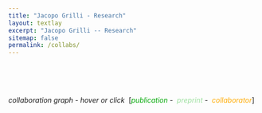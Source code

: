 ```yaml
---
title: "Jacopo Grilli - Research"
layout: textlay
excerpt: "Jacopo Grilli -- Research"
sitemap: false
permalink: /collabs/
---
```


<head>
<meta charset="utf-8"/>
<script src="./net_files/htmlwidgets-1.0/htmlwidgets.js"></script>
<script src="./net_files/d3-4.5.0/d3.min.js"></script>
<script src="./net_files/forceNetwork-binding-0.4/forceNetwork.js"></script>
  <title>forceNetwork</title>
</head>


<!--<head>-->
<!--<style>-->
<!--    .redText-->
<!--    {-->
<!--        color:#1f77b4;-->
<!--    }-->
<!--    .blackText-->
<!--    {-->
<!--        color:#AEC7E8;-->
<!--    }-->
<!--    .blueText-->
<!--    {-->
<!--        color:#FF7F0E;-->
<!--    }-->
<!--</style>-->
<!--</head>-->


<head>
<style>
    .redText
    {
        color:#00a806;
    }
    .blackText
    {
        color:#9de09f;
    }
    .blueText
    {
        color:#ffaa00;
    }
</style>
</head>


<!--# Collaboration network-->



<!--<body style="background-color:white;">-->

<br><br><br>

<em>collaboration graph - hover or click</em>&nbsp;
[<span class="redText"><em>publication</em></span>&nbsp;-&nbsp;
<span class="blackText"><em>preprint</em></span>&nbsp;-&nbsp;
<span class="blueText"><em>collaborator</em></span>]


<div id="htmlwidget_container">
  <div id="htmlwidget-08d5592312c99620b373" style="width:1000px;height:700px;" class="forceNetwork html-widget"></div>
</div>
<script type="application/json" data-for="htmlwidget-08d5592312c99620b373">{"x":{"links":{"source":[1,5,7,8,10,11,12,13,15,18,19,22,23,24,26,27,28,29,30,31,32,34,35,36,37,38,39,40,41,42,43,44,45,46,47,48,49,0,2,3,4,6,9,12,14,15,16,17,20,21,22,23,25,26,28,31,34,39,42,44,45,46,47,48,0,2,3,6,7,8,10,11,12,13,16,17,18,19,21,24,25,27,28,29,30,32,35,36,39,40,42,43,44,48,1,4,5,7,8,9,10,11,13,14,15,16,22,23,24,25,26,28,29,31,32,35,39,40,43,44,46,47,0,2,3,6,7,8,10,12,15,16,17,18,19,21,22,24,26,27,28,30,32,35,39,40,43,44,46,48,11,12,13,16,22,23,25,26,28,29,31,32,35,39,43,46,7,8,10,12,15,22,24,26,28,32,35,39,44,46,16,22,26,28,39,44,12,26,39,44,22,28,26,28,39,44,28,39,28,39,28,39,28,39,28,39,39,28,39,39],"target":[51,52,53,54,55,52,56,54,57,58,59,60,61,62,63,64,65,66,66,59,60,67,68,69,62,70,71,72,70,67,73,74,75,76,77,78,79,80,57,57,52,81,82,83,84,52,53,83,55,82,85,86,63,87,88,52,77,89,90,91,92,93,94,95,96,97,97,98,52,52,82,97,99,52,52,56,96,100,101,58,66,84,102,103,83,85,104,105,55,74,106,83,107,108,74,109,109,57,92,55,110,55,109,55,111,82,112,113,83,83,114,115,83,116,117,118,119,120,121,95,122,123,74,109,109,74,97,97,124,125,97,97,74,74,52,55,126,74,127,55,128,74,129,130,131,132,74,133,134,74,109,135,92,55,117,55,74,136,137,74,109,55,138,139,140,141,109,109,109,138,109,55,142,143,144,145,74,146,98,147,109,145,148,149,150,151,74,74,152,138,129,153,154,155,156,142,157,158,159,160,161,162,163,164,165,166,167,168,169,170],"value":[1,1,1,1,1,1,1,1,1,1,1,1,1,1,1,1,1,1,1,1,1,1,1,1,1,1,1,1,1,1,1,1,1,1,1,1,1,1,1,1,1,1,1,1,1,1,1,1,1,1,1,1,1,1,1,1,1,1,1,1,1,1,1,1,1,1,1,1,1,1,1,1,1,1,1,1,1,1,1,1,1,1,1,1,1,1,1,1,1,1,1,1,1,1,1,1,1,1,1,1,1,1,1,1,1,1,1,1,1,1,1,1,1,1,1,1,1,1,1,1,1,1,1,1,1,1,1,1,1,1,1,1,1,1,1,1,1,1,1,1,1,1,1,1,1,1,1,1,1,1,1,1,1,1,1,1,1,1,1,1,1,1,1,1,1,1,1,1,1,1,1,1,1,1,1,1,1,1,1,1,1,1,1,1,1,1,1,1,1,1,1,1,1,1,1,1,1,1,1,1,1,1,1,1,1,1,1,1,1,1],"colour":["#666","#666","#666","#666","#666","#666","#666","#666","#666","#666","#666","#666","#666","#666","#666","#666","#666","#666","#666","#666","#666","#666","#666","#666","#666","#666","#666","#666","#666","#666","#666","#666","#666","#666","#666","#666","#666","#666","#666","#666","#666","#666","#666","#666","#666","#666","#666","#666","#666","#666","#666","#666","#666","#666","#666","#666","#666","#666","#666","#666","#666","#666","#666","#666","#666","#666","#666","#666","#666","#666","#666","#666","#666","#666","#666","#666","#666","#666","#666","#666","#666","#666","#666","#666","#666","#666","#666","#666","#666","#666","#666","#666","#666","#666","#666","#666","#666","#666","#666","#666","#666","#666","#666","#666","#666","#666","#666","#666","#666","#666","#666","#666","#666","#666","#666","#666","#666","#666","#666","#666","#666","#666","#666","#666","#666","#666","#666","#666","#666","#666","#666","#666","#666","#666","#666","#666","#666","#666","#666","#666","#666","#666","#666","#666","#666","#666","#666","#666","#666","#666","#666","#666","#666","#666","#666","#666","#666","#666","#666","#666","#666","#666","#666","#666","#666","#666","#666","#666","#666","#666","#666","#666","#666","#666","#666","#666","#666","#666","#666","#666","#666","#666","#666","#666","#666","#666","#666","#666","#666","#666","#666","#666","#666","#666","#666","#666","#666","#666","#666","#666","#666","#666","#666","#666","#666","#666","#666","#666","#666","#666"]},"nodes":{"name":["Joint scaling laws in functional and evolutionary categories in prokaryotic genomes","Large-scale dynamics of horizontal transfers","Spatial aggregation and the species-area relationship across scales","Absence of detailed balance in ecology","Growth or reproduction: emergence of an evolutionary optimal strategy","Disentangling the effect of hybrid interactions and of the constant effort hypothesis on ecological community stability","Cross-species gene-family fluctuations reveal the dynamics of horizontal transfers","Spatial maximum entropy modeling from presence/absence tropical forest data","Information-based fitness and the emergence of criticality in living systems","Metapopulation persistence in random fragmented landscapes","Predicting the stability of large structured food webs","Effect of localization on the stability of mutualistic ecological networks","Individuality and universality in the growth-division laws of single E. coli cells","Cooperation, competition and the emergence of criticality in communities of adaptive systems","Modularity and stability in ecological communities","Statistical mechanics of ecological systems: neutral theory and beyond","Feasibility and coexistence of large ecological communities","Relevant parameters in models of cell division control","Family-specific scaling laws in bacterial genomes","Collapse of resilience patterns in generalized Lotka-Volterra dynamics and beyond","Last name analysis of mobility, gender imbalance, and nepotism across academic systems","Higher-order interactions stabilize dynamics in competitive network models","Temporal dynamics of gene expression in heat-stressed Caenorhabditis elegans","Coexistence of many species in random ecosystems","Zipf and Heaps laws from dependency structures in component systems","The empirical fluctuation pattern of E. coli division control","Size control in mammalian cells involves modulation of both growth rate and cell cycle duration","The effect of population abundances on the stability of large random ecosystems","Social tipping points in animal societies","Dissecting the control mechanisms for DNA replication and cell division in E. coli","Concurrent processes set E. coli cell division","Reconciling cooperation, biodiversity and stability in complex ecological communities","Transcriptome dynamics predict thermotolerance in Caenorhabditis elegans","Macroecological laws describe variation and diversity in microbial communities","Eco-evolutionary dynamics lead to functionally robust and redundant communities","Threshold accumulation of a constitutive protein explains E. coli cell division behavior in nutrient upshifts","Heavy-tailed abundance distributions from stochastic Lotka-Volterra models","Universality of evolutionary dynamics with arbitrary demography","A macroecological description of alternative stable states reproduces intra-and inter-host variability of gut microbiome","Local stability properties of complex, species-rich soil food webs with functional block structure","ppGpp is a bacterial cell size regulator","The stochastic logistic model with correlated carrying capacities reproduces beta-diversity metrics of microbial communities","Stable cooperation emerges in stochastic multiplicative growth","Protein degradation sets the fraction of active ribosomes at vanishing growth","Remote teaching data-driven physical modeling through a COVID-19 data challenge","A macroecological law links abundance correlations with phylogenetic similarity in microbiomes","Historical contingencies and phage induction diversify bacterioplankton communities at the microscale","Intrinsic dimension estimation for discrete metrics","Metacommunity Structure Preserves Genome Diversity in the Presence of Gene-specific Selective Sweeps","Macroecological patterns in coarse-grained microbial communities","Keystone intransitive loops","L. Grassi","S. Suweis","M. Adorisio","J. Hidalgo","S. Allesina","A.S. Kennard","S. Azaele","E. De Lazzari","C. Tu","K. Jovic","C.A. Serván","A. Mazzolini","C. Cadart","T. Gibbs","J.N. Pruitt","G. Micali","L. Fant","M. Panlilio","L. Descheemaeker","S. Zaoli","F. de Castro","F. Buke","L. Calabrese","M. Cosentino Lagomarsino","M. Sireci","R.E. Szabo","I. Macocco","S. Pompei","W.R. Shoemaker","B. Bassetti","M. Romano","G. Barabás","M. Osella","T. Rogers","M.G. Sterken","J.A. Capitán","S. Monnier","A. Berdahl","S.M. Adl","O. Mazzarisi","G. Pacifico","M.A. Muñoz","S. Pontrelli","A. Glielmo","E. Bella","S. Maslov","J.R. Banavar","F. Bassetti","A. Javer","F. Schuessler","M.J. Michalska-Smith","C. Riehl","J. Marchi","G. Tallarico","S. de Buyl","E. Panizon","V. Firmano","J.S. Weitz","A. Maritan","S. Tang","I. Volkov","R.P.J. Bevers","K.E. Morrison","P.J. Sáez","N. Pinter-Wollman","M. Formentin","J.A.G. Riksen","I. Iuliani","R.D. Bardgett","G. Bokinsky","C.P. Kempes","J.A. Schwartzman","A. Laio","J. Aljadeff","P. Nghe","M. Rodriguez","N. Srivastava","H.V. Moeller","B.L. Snoek","B. Sclavi","T. Bolger","S.J. Tans","P. Benzoni","S. Pollak","S. Tans","R. Attia","E.G. Pringle","P. Cicuta","J.J. Dalzell","L. Ciandrini","U. Sauer","M. Gherardi","E. Terriac","L.M. Aplin","J.E. Kammenga","M. Emmerson","O.X. Cordero","B. Baum","E.J.H. Robinson","T. Fleming","F. Capuani","D. Garlaschelli","P. Yeh","M. Piel","V.M. Savage","S.E. Hannula","M.H. Price","F. de Vries","J. Garland","Z. Lindo","I.C. Gilby","A.G. Maule","M. C. Crofoot","M. Öpik","G.N. Doering","M.C. Rillig","S.D. Veresoglou","E.A. Hobson","D.H. Wall","T. Caruso"],"group":["publication","publication","publication","publication","publication","publication","publication","preprint","publication","publication","publication","publication","publication","publication","publication","publication","publication","publication","publication","publication","publication","publication","publication","publication","publication","publication","publication","publication","publication","publication","publication","publication","publication","publication","preprint","publication","publication","preprint","publication","publication","publication","publication","preprint","publication","publication","preprint","publication","publication","preprint","preprint","publication","collaborator","collaborator","collaborator","collaborator","collaborator","collaborator","collaborator","collaborator","collaborator","collaborator","collaborator","collaborator","collaborator","collaborator","collaborator","collaborator","collaborator","collaborator","collaborator","collaborator","collaborator","collaborator","collaborator","collaborator","collaborator","collaborator","collaborator","collaborator","collaborator","collaborator","collaborator","collaborator","collaborator","collaborator","collaborator","collaborator","collaborator","collaborator","collaborator","collaborator","collaborator","collaborator","collaborator","collaborator","collaborator","collaborator","collaborator","collaborator","collaborator","collaborator","collaborator","collaborator","collaborator","collaborator","collaborator","collaborator","collaborator","collaborator","collaborator","collaborator","collaborator","collaborator","collaborator","collaborator","collaborator","collaborator","collaborator","collaborator","collaborator","collaborator","collaborator","collaborator","collaborator","collaborator","collaborator","collaborator","collaborator","collaborator","collaborator","collaborator","collaborator","collaborator","collaborator","collaborator","collaborator","collaborator","collaborator","collaborator","collaborator","collaborator","collaborator","collaborator","collaborator","collaborator","collaborator","collaborator","collaborator","collaborator","collaborator","collaborator","collaborator","collaborator","collaborator","collaborator","collaborator","collaborator","collaborator","collaborator","collaborator","collaborator","collaborator","collaborator","collaborator","collaborator","collaborator","collaborator","collaborator","collaborator","collaborator","collaborator"],"nodesize":[15,15,15,15,15,15,15,10,15,15,15,15,15,15,15,15,15,15,15,15,15,15,15,15,15,15,15,15,15,15,15,15,15,15,10,15,15,10,15,15,15,15,10,15,15,10,15,15,10,10,15,10,10,10,10,10,10,10,10,10,10,10,10,10,10,10,10,10,10,10,10,10,10,10,10,10,10,10,10,10,10,10,10,10,10,10,10,10,10,10,10,10,10,10,10,10,10,10,10,10,10,10,10,10,10,10,10,10,10,10,10,10,10,10,10,10,10,10,10,10,10,10,10,10,10,10,10,10,10,10,10,10,10,10,10,10,10,10,10,10,10,10,10,10,10,10,10,10,10,10,10,10,10,10,10,10,10,10,10,10,10,10,10,10,10,10,10,10,10,10,10],"hyperlink":["http:/doi.org/10.1093/nar/gkr711","http:/doi.org/10.4161/mge.21112","http:/doi.org/10.1016/j.jtbi.2012.07.030","http:/doi.org/10.1209/0295-5075/100/38002","http:/doi.org/10.1088/1742-5468/2013/10/P10020","http:/doi.org/10.1111/j.1600-0706.2013.00822.x","http:/doi.org/10.1093/nar/gku378","http:/www.arxiv.com/abs/1407.2425","http:/doi.org/10.1073/pnas.1319166111","http:/doi.org/10.1371/journal.pcbi.1004251","http:/doi.org/10.1038/ncomms8842","http:/doi.org/10.1038/ncomms10179","http:/doi.org/10.1103/PhysRevE.93.012408","http:/doi.org/10.1088/1742-5468/2016/03/033203","http:/doi.org/10.1038/ncomms12031","http:/doi.org/10.1103/RevModPhys.88.035003","http:/doi.org/10.1038/ncomms14389","http:/doi.org/10.1103/PhysRevE.95.032411","http:/doi.org/10.1093/nar/gkx510","http:/doi.org/10.1103/PhysRevE.95.062307","http:/doi.org/10.1073/pnas.1703513114","http:/doi.org/10.1038/nature23273","http:/doi.org/10.1371/journal.pone.0189445","http:/doi.org/10.1038/s41559-018-0603-6","http:/doi.org/10.1103/PhysRevE.98.012315","http:/doi.org/10.3389/fmicb.2018.01541","http:/doi.org/10.1038/s41467-018-05393-0","http:/doi.org/10.1103/PhysRevE.98.022410","http:/doi.org/10.1098/rspb.2018.1282","http:/doi.org/10.1016/j.celrep.2018.09.061","http:/doi.org/10.1126/sciadv.aau3324","http:/doi.org/10.1038/s41598-019-41614-2","http:/doi.org/10.1186/s12915-019-0725-6","http:/doi.org/10.1038/s41467-020-18529-y","http:/www.biorxiv.com/content/early/10.1101/2021.04.02.438173","http:/doi.org/10.1073/pnas.2016391118","http:/doi.org/10.1103/PhysRevE.104.034404","http:/www.biorxiv.com/content/early/10.1101/2021.06.17.448795","http:/doi.org/10.1126/sciadv.abj2882","http:/doi.org/10.1002/ece3.8278","http:/doi.org/10.1016/j.cub.2021.12.033","http:/doi.org/10.1371/journal.pcbi.1010043","http:/www.arxiv.com/abs/2202.02787","http:/doi.org/10.1371/journal.pcbi.1010059","http:/doi.org/10.1088/1361-6404/ac79e1","http:/www.biorxiv.com/content/early/10.1101/2022.07.12.499693","http:/doi.org/10.1073/pnas.2117748119","http:/doi.org/10.1103/PhysRevLett.130.067401","http:/doi.org/10.1101/2023.01.17.524383","http:/doi.org/10.1101/2023.03.02.530804","http:/doi.org/10.1073/pnas.2304170120","https://scholar.google.com/citations?hl=en&user=Q10WGEgAAAAJ&view_op=list_works&sortby=pubdate","https://suweis.github.io/","https://scholar.google.it/citations?user=KwNPP10AAAAJ&hl=it","https://scholar.google.ch/citations?user=jZloKI0AAAAJ&hl=de","https://allesinalab.uchicago.edu/","https://scholar.google.com/citations?user=ifhxikkAAAAJ&hl=en","http://www1.maths.leeds.ac.uk/~fbssaz/","~","~","~","~","https://scholar.google.com/citations?user=zFVWVWcAAAAJ&hl=en&oi=ao","https://scholar.google.fr/citations?user=Ju4vevEAAAAJ&hl=fr","~","~","~","~","~","~","~","~","~","~","http://www.lgm.upmc.fr/mcl/","~","~","~","~","~","http://wwwteor.mi.infn.it/~bassetti/index.html","~","https://scholar.google.com/citations?user=r_XP5ckAAAAJ&hl=en","https://scholar.google.it/citations?user=w6RR4jsAAAAJ&hl=en","http://people.bath.ac.uk/ma3tcr/","~","https://scholar.google.com/citations?user=wzH0c00AAAAJ&hl=en","~","https://fish.uw.edu/faculty/andrew-berdahl/","~","~","~","https://scholar.google.com/citations?user=IwZEKqoAAAAJ&hl=es","~","~","~","http://maslov.bioengineering.illinois.edu/","https://scholar.google.com/citations?user=vqevCY0AAAAJ&hl=en&oi=ao","http://www-dimat.unipv.it/~bassetti/","~","~","http://michalska-smith.com/","~","~","~","~","~","~","~","https://www.liphlab.com/people/1-amos/","https://sites.google.com/site/stangchicago/","~","~","~","~","~","https://www.researchgate.net/profile/Marco_Formentin","~","~","~","~","~","~","~","https://aljadeff.wordpress.com/","https://www.nghe.net/","~","~","~","~","~","~","~","~","~","http://tansgroup.amolf.nl/","~","~","http://people.bss.phy.cam.ac.uk/~pc245/","~","~","~","http://wwwteor.mi.infn.it/~gherardi/","~","~","https://www.wur.nl/en/Persons/Jan-prof.dr.ir.-JE-Jan-Kammenga.htm","~","~","~","~","~","~","~","https://www.eeb.ucla.edu/Faculty/Yeh/","https://science.institut-curie.org/research/multiscale-physics-biology-chemistry/umr144-subcellular-structure-and-cellular-dynamics/team-piel/","https://vsavage.faculty.biomath.ucla.edu/","~","~","~","http://tuvalu.santafe.edu/~joshua/","~","~","~","~","~","~","~","~","http://hobsonresearch.com/","~","~"]},"options":{"NodeID":"name","Group":"group","colourScale":"d3.scaleOrdinal().domain([\"publication\", \"preprint\", \"collaborator\"]).range([\"#00a806\", \"#9de09f\", \"#ffaa00\"])","fontSize":15,"fontFamily":"serif","clickTextSize":37.5,"linkDistance":60,"linkWidth":"function(d) { return Math.sqrt(d.value); }","charge":-18,"opacity":1,"zoom":true,"legend":false,"arrows":false,"nodesize":true,"radiusCalculation":" Math.sqrt(d.nodesize)+6","bounded":true,"opacityNoHover":0,"clickAction":"window.open(d.hyperlink)"}},"evals":[],"jsHooks":[]}</script>
<script type="application/htmlwidget-sizing" data-for="htmlwidget-08d5592312c99620b373">{"viewer":{"padding":10,"fill":false},"browser":{"padding":10,"fill":false}}</script>
<!--</body>-->


